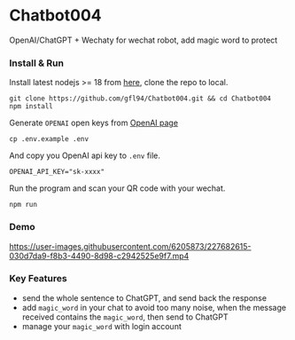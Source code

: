 # Chatbot004
OpenAI/ChatGPT + Wechaty for wechat robot, add magic word to protect


### Install & Run

Install latest nodejs >= 18 from [here](https://nodejs.org/en), clone the repo to local.

```
git clone https://github.com/gfl94/Chatbot004.git && cd Chatbot004
npm install 
```

Generate `OPENAI` open keys from [OpenAI page](https://platform.openai.com/account/api-keys)

```
cp .env.example .env
```

And copy you OpenAI api key to `.env` file.

```
OPENAI_API_KEY="sk-xxxx"
```

Run the program and scan your QR code with your wechat.

```
npm run
```


### Demo


https://user-images.githubusercontent.com/6205873/227682615-030d7da9-f8b3-4490-8d98-c2942525e9f7.mp4


### Key Features

+ send the whole sentence to ChatGPT, and send back the response
+ add `magic_word` in your chat to avoid too many noise, when the message received contains the `magic_word`, then send to ChatGPT
+ manage your `magic_word` with login account

